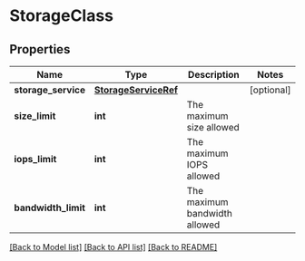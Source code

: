 # StorageClass

## Properties
Name | Type | Description | Notes
------------ | ------------- | ------------- | -------------
**storage_service** | [**StorageServiceRef**](StorageServiceRef.md) |  | [optional] 
**size_limit** | **int** | The maximum size allowed | 
**iops_limit** | **int** | The maximum IOPS allowed | 
**bandwidth_limit** | **int** | The maximum bandwidth allowed | 

[[Back to Model list]](../README.md#documentation-for-models) [[Back to API list]](../README.md#documentation-for-api-endpoints) [[Back to README]](../README.md)

